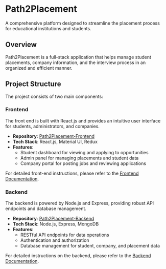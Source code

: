 # Path2Placement

A comprehensive platform designed to streamline the placement process for educational institutions and students.

## Overview

Path2Placement is a full-stack application that helps manage student placements, company information, and the interview process in an organized and efficient manner.

## Project Structure

The project consists of two main components:

### Frontend

The front end is built with React.js and provides an intuitive user interface for students, administrators, and companies.

- **Repository**: [Path2Placement-Frontend](https://github.com/Ayush-Petwal/Path2Placement/tree/main/client)
- **Tech Stack**: React.js, Material UI, Redux
- **Features**:
  - Student dashboard for viewing and applying to opportunities
  - Admin panel for managing placements and student data
  - Company portal for posting jobs and reviewing applications

For detailed front-end instructions, please refer to the [Frontend Documentation](https://github.com/Ayush-Petwal/Path2Placement/tree/main/client#readme).

### Backend

The backend is powered by Node.js and Express, providing robust API endpoints and database management.

- **Repository**: [Path2Placement-Backend](https://github.com/Ayush-Petwal/Path2Placement/tree/main/server)
- **Tech Stack**: Node.js, Express, MongoDB
- **Features**:
  - RESTful API endpoints for data operations
  - Authentication and authorization
  - Database management for student, company, and placement data

For detailed instructions on the backend, please refer to the [Backend Documentation](https://github.com/Ayush-Petwal/Path2Placement/tree/main/server#readme).
